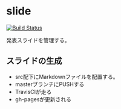 # slide

[![Build Status](https://travis-ci.org/jiro4989/slide.svg?branch=master)](https://travis-ci.org/jiro4989/slide)

発表スライドを管理する。

## スライドの生成

* src配下にMarkdownファイルを配置する。 
* masterブランチにPUSHする
* TravisCIが走る
* gh-pagesが更新される
